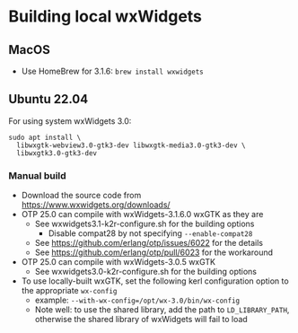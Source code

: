 # Building local wxWidgets

## MacOS

* Use HomeBrew for 3.1.6: `brew install wxwidgets`

## Ubuntu 22.04

For using system wxWidgets 3.0:

```
sudo apt install \
  libwxgtk-webview3.0-gtk3-dev libwxgtk-media3.0-gtk3-dev \
  libwxgtk3.0-gtk3-dev
```

### Manual build

* Download the source code from <https://www.wxwidgets.org/downloads/>
* OTP 25.0 can compile with wxWidgets-3.1.6.0 wxGTK as they are
  - See wxwidgets3.1-k2r-configure.sh for the building options
    - Disable compat28 by not specifying `--enable-compat28`
  - See https://github.com/erlang/otp/issues/6022 for the details
  - See https://github.com/erlang/otp/pull/6023 for the workaround
* OTP 25.0 can compile with wxWidgets-3.0.5 wxGTK
  - See wxwidgets3.0-k2r-configure.sh for the building options
* To use locally-built wxGTK, set the following kerl configuration option to the appropriate `wx-config`
  - example: `--with-wx-config=/opt/wx-3.0/bin/wx-config`
  - Note well: to use the shared library, add the path to `LD_LIBRARY_PATH`, otherwise the shared library of wxWidgets will fail to load
